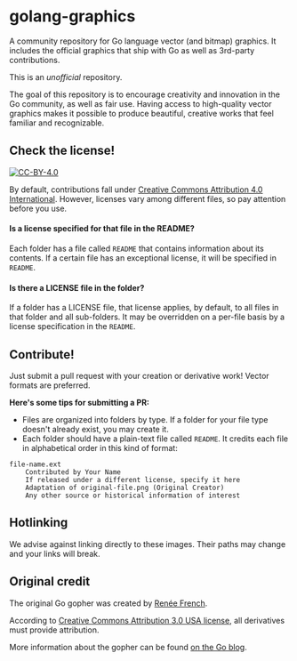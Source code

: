 golang-graphics
================

A community repository for Go language vector (and bitmap) graphics. It includes the official graphics that ship with Go as well as 3rd-party contributions.

This is an *unofficial* repository.

The goal of this repository is to encourage creativity and innovation in the Go community, as well as fair use. Having access to high-quality vector graphics makes it possible to produce beautiful, creative works that feel familiar and recognizable.



## Check the license!

[![CC-BY-4.0](http://i.creativecommons.org/l/by/4.0/88x31.png)](http://creativecommons.org/licenses/by/4.0)

By default, contributions fall under [Creative Commons Attribution 4.0 International](http://creativecommons.org/licenses/by/4.0). However, licenses vary among different files, so pay attention before you use.


#### Is a license specified for that file in the README?

Each folder has a file called `README` that contains information about its contents. If a certain file has an exceptional license, it will be specified in `README`.



#### Is there a LICENSE file in the folder?

If a folder has a LICENSE file, that license applies, by default, to all files in that folder and all sub-folders. It may be overridden on a per-file basis by a license specification in the `README`.




## Contribute!

Just submit a pull request with your creation or derivative work! Vector formats are preferred.

**Here's some tips for submitting a PR:**

- Files are organized into folders by type. If a folder for your file type doesn't already exist, you may create it.
- Each folder should have a plain-text file called `README`. It credits each file in alphabetical order in this kind of format:
```
file-name.ext
	Contributed by Your Name
	If released under a different license, specify it here
	Adaptation of original-file.png (Original Creator)
	Any other source or historical information of interest
```


## Hotlinking

We advise against linking directly to these images. Their paths may change and your links will break.



## Original credit

The original Go gopher was created by [Renée French](http://reneefrench.blogspot.com).

According to [Creative Commons Attribution 3.0 USA license](http://creativecommons.org/licenses/by/3.0/us), all derivatives must provide attribution.

More information about the gopher can be found [on the Go blog](http://blog.golang.org/gopher).
